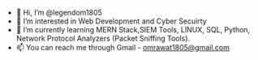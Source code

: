 - 👋 Hi, I’m @legendom1805
- 👀 I’m interested in Web Development and Cyber Secuirty 
- 🌱 I’m currently learning MERN Stack,SIEM Tools, LINUX, SQL, Python, Network Protocol Analyzers (Packet Sniffing Tools).
- 📫 You can reach me through Gmail - omrawat1805@gmail.com

<!---
legendom1805/legendom1805 is a ✨ special ✨ repository because its `README.md` (this file) appears on your GitHub profile.
You can click the Preview link to take a look at your changes.
--->
